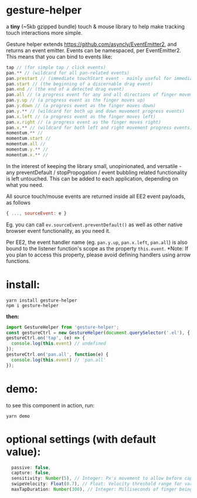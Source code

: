 # gesture-helper
a **tiny** (~5kb gzipped bundle) touch & mouse library to help make tracking touch interactions more simple.

Gesture helper extends https://github.com/asyncly/EventEmitter2, and returns an event emitter.
Events can be namespaced, per EventEmitter2. This means that you can bind to events like:
```javascript
tap // (for simple tap / click events)
pan.** // (wildcard for all pan-related events)
pan.prestart // (immediate touchStart event - mainly useful for immediately blocking browser behaviour)
pan.start // (the beginning of a discernable drag event)
pan.end // (the end of a detected drag event)
pan.all // (a progress event for any and all directions of finger movement)
pan.y.up // (a progress event as the finger moves up)
pan.y.down // (a progress event as the finger moves down)
pan.y.** // (wildcard for both up and down movement progress events)
pan.x.left // (a progress event as the finger moves left)
pan.x.right // (a progress event as the finger moves right)
pan.x.** // (wildcard for both left and right movement progress events)
momentum.** //
momentum.start //
momentum.all //
momentum.y.** //
momentum.x.** //
```

In the interest of keeping the library small, unopinionated, and versatile - any preventDefault / stopPropogation / event bubbling related functionality is left untouched. This can be added to each application, depending on what you need.

All source touch/mouse events are returned inside all EE2 event payloads, as follows
```javascript
{ ..., sourceEvent: e }
```
Eg. you can call ```ev.sourceEvent.preventDefault()``` as well as other native browser event functionality, as you need it.

Per EE2, the event handler name (eg. ```pan.y.up```, ```pan.x.left```, ```pan.all```) is also bound to the listener function's scope as the property ```this.event```.
*Note: If you plan to access this property, please avoid defining handlers using arrow functions.

# install:
```
yarn install gesture-helper
npm i gesture-helper
```

**then:**
```javascript
import GestureHelper from 'gesture-helper';
const gestureCtrl = new GestureHelper(document.querySelector('.el'), { ...options });
gestureCtrl.on('tap', (e) => {
  console.log(this.event) // undefined
});
gestureCtrl.on('pan.all', function(e) {
  console.log(this.event) // 'pan.all'
});
```

# demo:
to see this component in action, run:
```
yarn demo
```


# optional settings (with default value):
```javascript
  passive: false,
  capture: false,
  sensitivity: Number(5), // Integer: Px's movement to allow before capturing pan event
  swipeVelocity: Float(0.7), // Float: Velocity threshold range for varied swipe detection
  maxTapDuration: Number(300), // Integer: Milliseconds of finger being on the screen before a tap event is ignored
```

